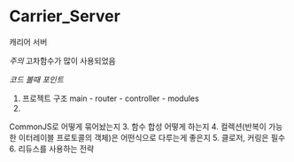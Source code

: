 # Carrier_Server

캐리어 서버


*주의* 고차함수가 많이 사용되었음

*코드 볼때 포인트*
1. 프로젝트 구조
  main - router - controller - modules
2.
  CommonJS로 어떻게 묶어놨는지
3. 함수 합성 어떻게 하는지
4. 컬렉션(반복이 가능한 이터레이블 프로토콜의 객체)은 어떤식으로 다루는게 좋은지
5. 클로저, 커링은 필수
6. 리듀스를 사용하는 전략
